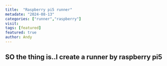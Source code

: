 ```yaml
---
title:  "Raspberry pi5 runner"
metadate: "2024-08-13"
categories: ["runner","raspberry"]
visit:
tags: [featured]
featured: true
author: Andy
---
```


## SO the thing is..I create a runner by raspberry pi5
